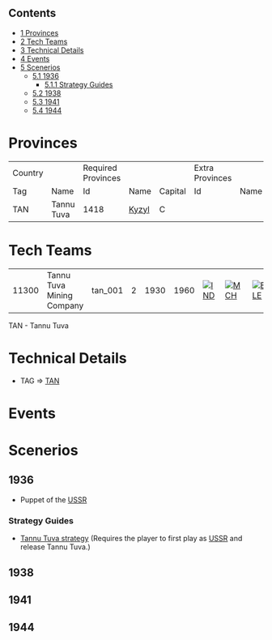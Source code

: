 ## Contents

-   [ 1 Provinces ](#Provinces)
-   [ 2 Tech Teams ](#Tech_Teams)
-   [ 3 Technical Details ](#Technical_Details)
-   [ 4 Events ](#Events)
-   [ 5 Scenerios ](#Scenerios)
    -   [ 5.1 1936 ](#1936)
        -   [ 5.1.1 Strategy Guides ](#Strategy_Guides)
    -   [ 5.2 1938 ](#1938)
    -   [ 5.3 1941 ](#1941)
    -   [ 5.4 1944 ](#1944)

#  Provinces 

|         |            |                    |                                                                                          |         |                 |      |
|---------|------------|--------------------|------------------------------------------------------------------------------------------|---------|-----------------|------|
| Country |            | Required Provinces |                                                                                          |         | Extra Provinces |      |
| Tag     | Name       | Id                 | Name                                                                                     | Capital | Id              | Name |
| TAN     | Tannu Tuva | 1418               | [Kyzyl](/wiki/index.php?title=Kyzyl&action=edit&redlink=1 "Kyzyl (page does not exist)") | C       |                 |      |

#  Tech Teams 

|       |                           |         |     |      |      |                                                                                                |                                                                      |                                                                          |                                                                                      |                                                                                            |
|-------|---------------------------|---------|-----|------|------|------------------------------------------------------------------------------------------------|----------------------------------------------------------------------|--------------------------------------------------------------------------|--------------------------------------------------------------------------------------|--------------------------------------------------------------------------------------------|
| 11300 | Tannu Tuva Mining Company | tan_001 | 2   | 1930 | 1960 | [![IND](/images/7/79/Industrial_engineering.png)](/wiki/File:Industrial_engineering.png "IND") | [![MCH](/images/a/a1/Mechanics.png)](/wiki/File:Mechanics.png "MCH") | [![ELE](/images/d/dd/Electronics.png)](/wiki/File:Electronics.png "ELE") | [![EQP](/images/2/20/General_equipment.png)](/wiki/File:General_equipment.png "EQP") | [![TEC](/images/9/9d/Technical_efficiency.png)](/wiki/File:Technical_efficiency.png "TEC") |

TAN - Tannu Tuva

#  Technical Details 

-   TAG =\>
    [TAN](/wiki/index.php?title=TAN&action=edit&redlink=1 "TAN (page does not exist)")

#  Events 

#  Scenerios 

##  1936 

-   Puppet of the
    [USSR](/wiki/index.php?title=USSR&action=edit&redlink=1 "USSR (page does not exist)")

###  Strategy Guides 

-   [Tannu Tuva
    strategy](/wiki/Tannu_Tuva_strategy "Tannu Tuva strategy") (Requires
    the player to first play as
    [USSR](/wiki/index.php?title=USSR&action=edit&redlink=1 "USSR (page does not exist)")
    and release Tannu Tuva.)

##  1938 

##  1941 

##  1944 

